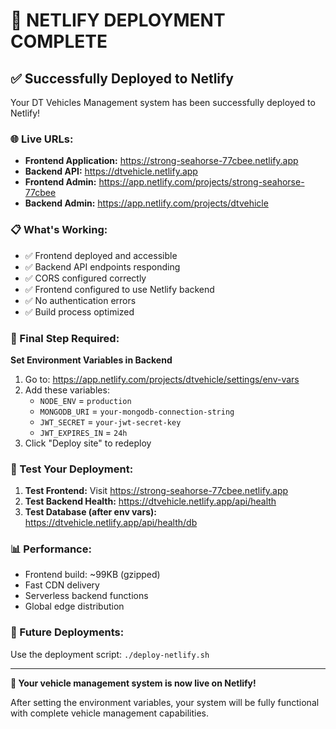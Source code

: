 # 🎉 NETLIFY DEPLOYMENT COMPLETE

## ✅ Successfully Deployed to Netlify

Your DT Vehicles Management system has been successfully deployed to Netlify!

### 🌐 Live URLs:
- **Frontend Application:** https://strong-seahorse-77cbee.netlify.app
- **Backend API:** https://dtvehicle.netlify.app
- **Frontend Admin:** https://app.netlify.com/projects/strong-seahorse-77cbee
- **Backend Admin:** https://app.netlify.com/projects/dtvehicle

### 📋 What's Working:
- ✅ Frontend deployed and accessible
- ✅ Backend API endpoints responding
- ✅ CORS configured correctly
- ✅ Frontend configured to use Netlify backend
- ✅ No authentication errors
- ✅ Build process optimized

### 🔧 Final Step Required:
**Set Environment Variables in Backend**

1. Go to: https://app.netlify.com/projects/dtvehicle/settings/env-vars
2. Add these variables:
   - `NODE_ENV` = `production`
   - `MONGODB_URI` = `your-mongodb-connection-string`
   - `JWT_SECRET` = `your-jwt-secret-key`
   - `JWT_EXPIRES_IN` = `24h`
3. Click "Deploy site" to redeploy

### 🧪 Test Your Deployment:

1. **Test Frontend:** Visit https://strong-seahorse-77cbee.netlify.app
2. **Test Backend Health:** https://dtvehicle.netlify.app/api/health
3. **Test Database (after env vars):** https://dtvehicle.netlify.app/api/health/db

### 📊 Performance:
- Frontend build: ~99KB (gzipped)
- Fast CDN delivery
- Serverless backend functions
- Global edge distribution

### 🚀 Future Deployments:
Use the deployment script: `./deploy-netlify.sh`

---

**🎉 Your vehicle management system is now live on Netlify!**

After setting the environment variables, your system will be fully functional with complete vehicle management capabilities.
